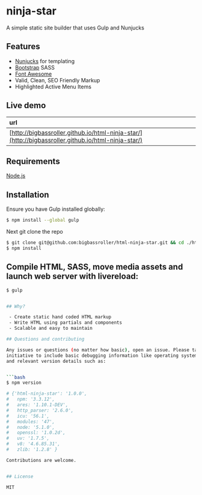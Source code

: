 # ninja-star

A simple static site builder that uses Gulp and Nunjucks


## Features

+   [Nunjucks](https://mozilla.github.io/nunjucks/) for templating 
+   [Bootstrap](http://getbootstrap.com/) SASS
+   [Font Awesome](http://fontawesome.io/)
+   Valid, Clean, SEO Friendly Markup
+   Highlighted Active Menu Items


## Live demo

| url                                                              | 
|:---------------------------------------------------------------- |
| [http://bigbassroller.github.io/html-ninja-star/](http://bigbassroller.github.io/html-ninja-star/) |


## Requirements

[Node.js](http://nodejs.org/download/)


## Installation

Ensure you have Gulp installed globally:
```sh
$ npm install --global gulp
```
Next git clone the repo
```bash
$ git clone git@github.com:bigbassroller/html-ninja-star.git && cd ./html-ninja-star
$ npm install
```

## Compile HTML, SASS, move media assets and launch web server with livereload:

```bash
$ gulp


## Why? 

 - Create static hand coded HTML markup
 - Write HTML using partials and components
 - Scalable and easy to maintain

## Questions and contributing

Any issues or questions (no matter how basic), open an issue. Please take the
initiative to include basic debugging information like operating system
and relevant version details such as:


```bash
$ npm version

# {'html-ninja-star': '1.0.0',
#   npm: '3.3.12',
#   ares: '1.10.1-DEV',
#   http_parser: '2.6.0',
#   icu: '56.1',
#   modules: '47',
#   node: '5.1.0',
#   openssl: '1.0.2d',
#   uv: '1.7.5',
#   v8: '4.6.85.31',
#   zlib: '1.2.8' }

Contributions are welcome. 


## License

MIT
